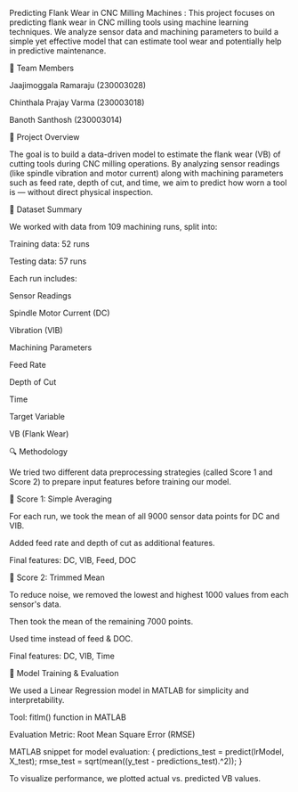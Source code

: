 Predicting Flank Wear in CNC Milling Machines :
This project focuses on predicting flank wear in CNC milling tools using machine learning techniques. We analyze sensor data and machining parameters to build a simple yet effective model that can estimate tool wear and potentially help in predictive maintenance.

👥 Team Members

Jaajimoggala Ramaraju (230003028)

Chinthala Prajay Varma (230003018)

Banoth Santhosh (230003014)

🧩 Project Overview

The goal is to build a data-driven model to estimate the flank wear (VB) of cutting tools during CNC milling operations. By analyzing sensor readings (like spindle vibration and motor current) along with machining parameters such as feed rate, depth of cut, and time, we aim to predict how worn a tool is — without direct physical inspection.

📁 Dataset Summary

We worked with data from 109 machining runs, split into:

Training data: 52 runs

Testing data: 57 runs

Each run includes:

Sensor Readings

Spindle Motor Current (DC)

Vibration (VIB)

Machining Parameters

Feed Rate

Depth of Cut

Time

Target Variable

VB (Flank Wear)

🔍 Methodology

We tried two different data preprocessing strategies (called Score 1 and Score 2) to prepare input features before training our model.

🧪 Score 1: Simple Averaging

For each run, we took the mean of all 9000 sensor data points for DC and VIB.

Added feed rate and depth of cut as additional features.

Final features: DC, VIB, Feed, DOC

🧪 Score 2: Trimmed Mean

To reduce noise, we removed the lowest and highest 1000 values from each sensor's data.

Then took the mean of the remaining 7000 points.

Used time instead of feed & DOC.

Final features: DC, VIB, Time

🤖 Model Training & Evaluation

We used a Linear Regression model in MATLAB for simplicity and interpretability.

Tool: fitlm() function in MATLAB

Evaluation Metric: Root Mean Square Error (RMSE)

MATLAB snippet for model evaluation:
{   predictions_test = predict(lrModel, X_test);
rmse_test = sqrt(mean((y_test - predictions_test).^2)); }

To visualize performance, we plotted actual vs. predicted VB values.
